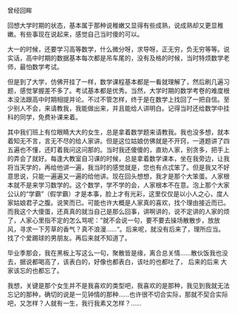 曾经回眸

回想大学时期的状态，基本属于那种说稚嫩又显得有些成熟，说成熟却又更显稚嫩。有些事现在说起来，感觉自己当时傻的可以。

大一的时候，还要学习高等数学，什么微分呀，求导呀，正无穷，负无穷等等。说实话，高中时期的数据基本每次都是吊车尾的，没有及格的时候，当时特烦数学老师，最怕数学考试。

但是到了大学，仿佛开挂了一样，数学课程基本都是一看就理解了，然后刷几遍习题，感觉掌握差不多了。考试基本都是优秀。当然，大学时期的数学考卷的难度根本没法跟高中时期相提并论。不过不管怎样，终于是在数学上找回了一把自信。至少别人不会，来请教我，我能做出来，并且能给人讲明白。记得当时还给数学中挂科的同学，免费补课来着。

其中我们班上有位眼睛大大的女生，总是拿着数学题来请教我。我也没多想，就本着知无不言，言无不尽的给人家讲。但是这位姑娘仿佛就是不开窍，一道题讲了四五遍也不懂，还盯着我问这问那的。当时我还傻傻的，直劝人家，别贪多，把手上的弄会了就好。每逢大教室自习课的时候，总是拿着数学课本，坐在我旁边，让我将当天学的，再给他讲一遍，我当时的感觉就是，您也有点忒笨了。但是我又不好意思说，只能一遍遍又一遍的给他讲。现在回头想想，我才是那个大笨蛋。人家根本就不是来学习数学的。这个数学，学不学的会，人家根本不在意。泡上那个大家公认的“学霸”（假学霸）才是本事，脸上才有光彩，这里仅仅是以小人之心，度人家姑娘君子之腹。说笑而已。可能也许大概是人家真的喜欢，找个理由接近而已。而我这个大傻蛋，还真真的就当自己是那么回事，讲啊讲的，说不定讲的人家的烦了，人家心里指不定的怎么骂呢：”就不会说一句，要不要去操场散散步，放放风，寻求一下芳草的香气？真不浪漫……“。后来呢，就没有后来了，理所应当。找了个爱踢球的男朋友。再后来就不知道了。

毕业季那会，我在黑板上写这么一句，聚散皆是缘，离合总关情……散伙饭我也没去，据说都喝高了，该表白的，好像也都表白，该吐的也都吐了， 后来的后来 大家该忘的也都忘了。

我想，关键是那个女生并不是我喜欢的类型吧，我喜欢的是那种，我见到我就无法忘记的那种，确切的说是一见钟情的那种……也许很不切合实际，那就不契合实际吧，又怎样？人就有一生，我行我素又怎样？……



